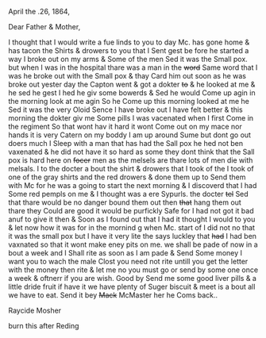 April the .26, 1864,

Dear Father & Mother,

I thought that I would write a fue linds to you to day Mc. has gone home & has tacon the Shirts & drowers to you that I Sent gest be fore he started a way I broke out on my arms & Some of the men Sed it was the Small pox. but when I was in the hospital thare was a man in the ~~word~~ Same word that I was he broke out with the Small pox & thay Card him out soon as he was broke out yester day the Capton went & got a dokter ~~to~~ & he looked at me & he sed he gest I hed he giv some bowerds & Sed he would Come up agin in the morning look at me agin So he Come up this morning looked at me he Sed it was the very Oloid Sence I have broke out I have felt better & this morning the dokter giv me Some pills I was vacenated when I first Come in the regiment So that wont hav it hard it wont Come out on my mace nor hands it is very Catern on my boddy I am up around Sume but dont go out doers much I Sleep with a man that has had the Sall pox he hed not ben vaxenated & he did not have it so hard as some  they dont think that the Sall pox is hard here on ~~focer~~ men as the melsels  are thare lots of men die with melsals. I to the docter a bout the shirt & drowers that I took of the I took of one of the gray shirts and the red drowers & done them up to Send them with Mc for he was a going to start the next morning & I discoverd that I had Some red pempls on me & I thought was a ere Sypurls. the docter ~~tel~~ Sed that thare would be no danger bound them out then ~~that~~ hang them out thare they Could are good it would be purfickly Safe for I had not got it bad anuf to give it then & Soon as I found out that I had it thought I would to you & let now how it was for in the mornind g when Mc. start of I did not no that it was the small pox but I have it very lite the says luckley that ~~had~~ I had ben vaxnated so that it wont make eney pits on me. we shall be pade of now in a bout a week and I Shall rite as soon as I am pade & Send Some money  I want you to wach the male Clost  you need not rite untill you get the letter with the money then rite & let me no you must go or send by some one once a week & oftnerr if you are wish. Good by  Send me some good liver pills & a little dride fruit if have it  we have plenty of Suger biscuit & meet is a bout all we have to eat. Send it bey ~~Mack~~ McMaster her he Coms back.. 	

Raycide Mosher 

burn this after Reding